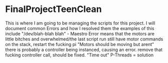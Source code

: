 # FinalProjectTeenClean
This is where I am going to be managing the scripts for this project.
I will document common Errors and how I resolved them the examples of this include
"/dev/blah-blah blah" - Maestro Error means that the motors are little bitches and overwhelmed/the last script run still have motor commands on the stack, restart the fucking pi
"Motors should be moving but arent" there is probably a controller being instanced, causing an error. remove that fucking controller call, should be fixed.
"Time out" P-Threads = solution
